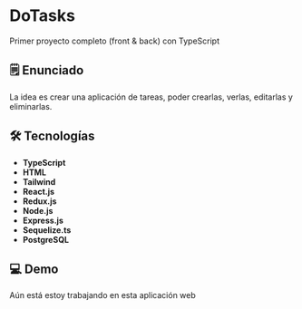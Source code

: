 # DoTasks

Primer proyecto completo (front & back) con TypeScript

## 🗒️ Enunciado

La idea es crear una aplicación de tareas, poder crearlas, verlas, editarlas y eliminarlas.

## 🛠️ Tecnologías

- **TypeScript**
- **HTML**
- **Tailwind**
- **React.js**
- **Redux.js**
- **Node.js**
- **Express.js**
- **Sequelize.ts**
- **PostgreSQL**

## 💻 Demo

Aún está estoy trabajando en esta aplicación web
